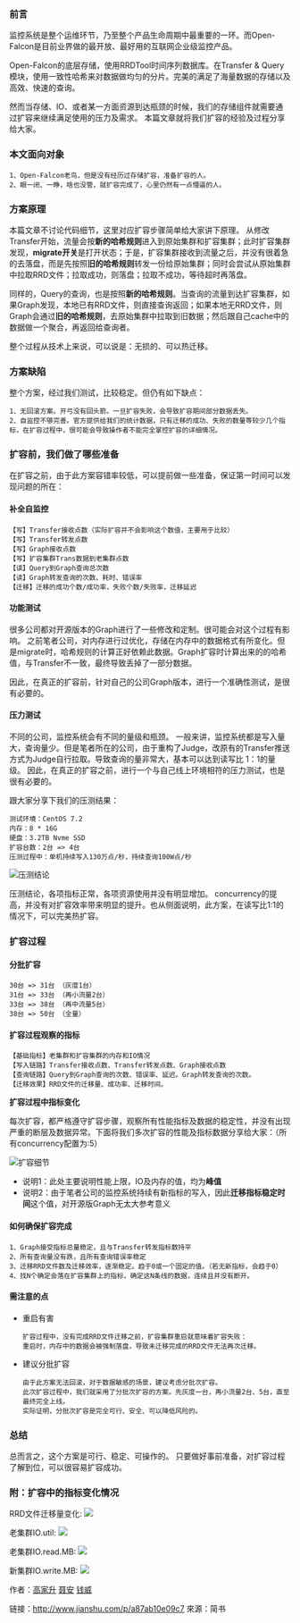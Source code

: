 <!-- toc -->

### 前言

监控系统是整个运维环节，乃至整个产品生命周期中最重要的一环。而Open-Falcon是目前业界做的最开放、最好用的互联网企业级监控产品。

Open-Falcon的底层存储，使用RRDTool时间序列数据库。在Transfer & Query模块，使用一致性哈希来对数据做均匀的分片。完美的满足了海量数据的存储以及高效、快速的查询。

然而当存储、IO、或者某一方面资源到达瓶颈的时候，我们的存储组件就需要通过扩容来继续满足使用的压力及需求。
本篇文章就将我们扩容的经验及过程分享给大家。


### 本文面向对象

    1、Open-Falcon老鸟，但是没有经历过存储扩容，准备扩容的人。
    2、眼一闭、一睁，啥也没管，就扩容完成了，心里仍然有一点懵逼的人。

### 方案原理

本篇文章不讨论代码细节，这里对应扩容步骤简单给大家讲下原理。
从修改Transfer开始，流量会按**新的哈希规则**进入到原始集群和扩容集群；此时扩容集群发现，**migrate开关**是打开状态；于是，扩容集群接收到流量之后，并没有很着急的去落盘，而是先按照**旧的哈希规则**转发一份给原始集群；同时会尝试从原始集群中拉取RRD文件；拉取成功，则落盘；拉取不成功，等待超时再落盘。

同样的，Query的查询，也是按照**新的哈希规则**。当查询的流量到达扩容集群，如果Graph发现，本地已有RRD文件，则直接查询返回；如果本地无RRD文件，则Graph会通过**旧的哈希规则**，去原始集群中拉取到旧数据；然后跟自己cache中的数据做一个聚合，再返回给查询者。

整个过程从技术上来说，可以说是：无损的、可以热迁移。

### 方案缺陷

整个方案，经过我们测试，比较稳定。但仍有如下缺点：

    1、无回滚方案。开弓没有回头箭。一旦扩容失败，会导致扩容期间部分数据丢失。
    2、自监控不够完善。官方提供给我们的统计数据，只有迁移的成功、失败的数量等较少几个指标，在扩容过程中，很可能会导致操作者不能完全掌控扩容的详细情况。

### 扩容前，我们做了哪些准备

在扩容之前，由于此方案容错率较低，可以提前做一些准备，保证第一时间可以发现问题的所在：

#### 补全自监控

    【写】Transfer接收点数（实际扩容并不会影响这个数值，主要用于比较）
    【写】Transfer转发点数
    【写】Graph接收点数
    【写】扩容集群Trans数据到老集群点数
    【读】Query到Graph查询总次数
    【读】Graph转发查询的次数、耗时、错误率
    【迁移】迁移的成功个数/成功率，失败个数/失败率，迁移延迟

#### 功能测试

很多公司都对开源版本的Graph进行了一些修改和定制。很可能会对这个过程有影响。
之前笔者公司，对内存进行过优化，存储在内存中的数据格式有所变化。但是migrate时，哈希规则的计算正好依赖此数据。Graph扩容时计算出来的的哈希值，与Transfer不一致，最终导致丢掉了一部分数据。

因此，在真正的扩容前，针对自己的公司Graph版本，进行一个准确性测试，是很有必要的。

#### 压力测试

不同的公司，监控系统会有不同的量级和瓶颈。
一般来讲，监控系统都是写入量大，查询量少。但是笔者所在的公司，由于重构了Judge，改原有的Transfer推送方式为Judge自行拉取。导致查询的量非常大，基本可以达到读写比 1：1的量级。 
因此，在真正的扩容之前，进行一个与自己线上环境相符的压力测试，也是很有必要的。

跟大家分享下我们的压测结果：

    测试环境：CentOS 7.2
    内存：8 * 16G
    硬盘：3.2TB Nvme SSD
    扩容台数：2台 => 4台
    压测过程中：单机持续写入130万点/秒，持续查询100W点/秒

![压测结论](../image/practice_graph-scaling_quantity.png)

压测结论，各项指标正常，各项资源使用并没有明显增加。
concurrency的提高，并没有对扩容效率带来明显的提升。也从侧面说明，此方案，在读写比1:1的情况下，可以完美热扩容。


### 扩容过程

#### 分批扩容

    30台 => 31台 （灰度1台）
    31台 => 33台 （再小流量2台）
    33台 => 38台 （再中流量5台）
    38台 => 50台 （全量）

#### 扩容过程观察的指标

    【基础指标】老集群和扩容集群的内存和IO情况
    【写入链路】Transfer接收点数、Transfer转发点数、Graph接收点数
    【查询链路】Query到Graph查询的次数、错误率、延迟。Graph转发查询的次数。
    【迁移效果】RRD文件的迁移量、成功率、迁移时间。

**扩容过程中指标变化**

每次扩容，都严格遵守扩容步骤，观察所有性能指标及数据的稳定性，并没有出现严重的断层及数据异常。下面将我们多次扩容的性能及指标数据分享给大家：（所有concurrency配置为:5）

![扩容细节](../image/practice_graph-scaling_stats.png)

* 说明1：此处主要说明性能上限，IO及内存的值，均为**峰值**
* 说明2：由于笔者公司的监控系统持续有新指标的写入，因此**迁移指标稳定时间**这个值，对开源版Graph无太大参考意义

#### 如何确保扩容完成

    1、Graph接受指标总量稳定，且与Transfer转发指标数持平
    2、所有查询量没有跌，且所有查询错误率稳定
    3、迁移RRD文件数及迁移效率，逐渐稳定。趋于0或一个固定的值。（若无新指标，会趋于0）
    4、找N个确定会落在扩容集群上的指标，确定这N条线的数据，连续且并没有断开。

#### 需注意的点

+ 重启有害
    
      扩容过程中，没有完成RRD文件迁移之前，扩容集群重启就意味着扩容失败：
      重启时，内存中的数据会被强制落盘，导致未迁移完成的RRD文件无法再次迁移。


+ 建议分批扩容

      由于此方案无法回滚，对于数据敏感的场景，建议考虑分批次扩容。
      此次扩容过程中，我们就采用了分批次扩容的方案。先灰度一台，再小流量2台、5台，直至最终完全上线。
      实际证明，分批次扩容是完全可行、安全、可以降低风险的。

### 总结

总而言之，这个方案是可行、稳定、可操作的。
只要做好事前准备，对扩容过程了解到位，可以很容易扩容成功。

### 附：扩容中的指标变化情况


RRD文件迁移量变化:
![](../image/practice_graph-scaling_rrd.png)

老集群IO.util:
![](../image/practice_graph-scaling_io01.png)

老集群IO.read.MB:
![](../image/practice_graph-scaling_io02.png)

新集群IO.write.MB:
![](../image/practice_graph-scaling_io03.png)


作者：[高家升](http://blog.gaojiasheng.com/) [聂安](https://github.com/niean) [钱威](https://github.com/n4mine)

链接：http://www.jianshu.com/p/a87ab10e09c7
來源：简书
